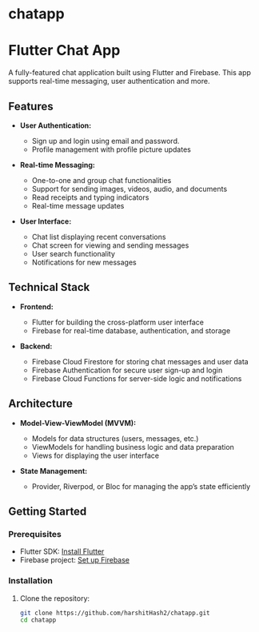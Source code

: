 # chatapp

# Flutter Chat App

A fully-featured chat application built using Flutter and Firebase. This app supports real-time messaging, user authentication and more.

## Features

- **User Authentication:**
  - Sign up and login using email and password.
  - Profile management with profile picture updates

- **Real-time Messaging:**
  - One-to-one and group chat functionalities
  - Support for sending images, videos, audio, and documents
  - Read receipts and typing indicators
  - Real-time message updates

- **User Interface:**
  - Chat list displaying recent conversations
  - Chat screen for viewing and sending messages
  - User search functionality
  - Notifications for new messages

## Technical Stack

- **Frontend:**
  - Flutter for building the cross-platform user interface
  - Firebase for real-time database, authentication, and storage

- **Backend:**
  - Firebase Cloud Firestore for storing chat messages and user data
  - Firebase Authentication for secure user sign-up and login
  - Firebase Cloud Functions for server-side logic and notifications

## Architecture

- **Model-View-ViewModel (MVVM):**
  - Models for data structures (users, messages, etc.)
  - ViewModels for handling business logic and data preparation
  - Views for displaying the user interface

- **State Management:**
  - Provider, Riverpod, or Bloc for managing the app’s state efficiently

## Getting Started

### Prerequisites

- Flutter SDK: [Install Flutter](https://flutter.dev/docs/get-started/install)
- Firebase project: [Set up Firebase](https://firebase.google.com/docs/flutter/setup)

### Installation

1. Clone the repository:
   ```bash
   git clone https://github.com/harshitHash2/chatapp.git
   cd chatapp

